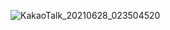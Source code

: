![KakaoTalk_20210628_023504520](https://user-images.githubusercontent.com/52776473/124558057-29472380-de75-11eb-9c0a-1e0f2697dfd2.png)
